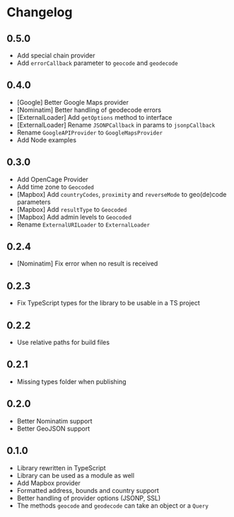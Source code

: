 # Changelog

## 0.5.0

* Add special chain provider
* Add `errorCallback` parameter to `geocode` and `geodecode`

## 0.4.0

* [Google] Better Google Maps provider
* [Nominatim] Better handling of geodecode errors
* [ExternalLoader] Add `getOptions` method to interface
* [ExternalLoader] Rename `JSONPCallback` in params to `jsonpCallback`
* Rename `GoogleAPIProvider` to `GoogleMapsProvider`
* Add Node examples

## 0.3.0

* Add OpenCage Provider
* Add time zone to `Geocoded`
* [Mapbox] Add `countryCodes`, `proximity` and `reverseMode` to geo(de)code parameters
* [Mapbox] Add `resultType` to `Geocoded`
* [Mapbox] Add admin levels to `Geocoded`
* Rename `ExternalURILoader` to `ExternalLoader`

## 0.2.4

* [Nominatim] Fix error when no result is received

## 0.2.3

* Fix TypeScript types for the library to be usable in a TS project

## 0.2.2

* Use relative paths for build files

## 0.2.1

* Missing types folder when publishing

## 0.2.0

* Better Nominatim support
* Better GeoJSON support

## 0.1.0

* Library rewritten in TypeScript
* Library can be used as a module as well
* Add Mapbox provider
* Formatted address, bounds and country support
* Better handling of provider options (JSONP, SSL)
* The methods `geocode` and `geodecode` can take an object or a `Query`
